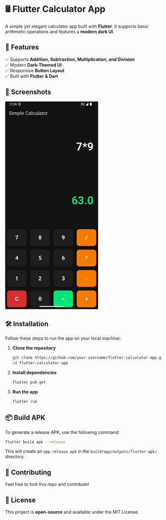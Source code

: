 # 🖩 Flutter Calculator App

A simple yet elegant calculator app built with **Flutter**. It supports basic arithmetic operations and features a **modern dark UI**.

## 🚀 Features

✅ Supports **Addition, Subtraction, Multiplication, and Division**\
✅ Modern **Dark-Themed UI**\
✅ Responsive **Button Layout**\
✅ Built with **Flutter & Dart**

## 📸 Screenshots

<img src="assets/screenshot.png" alt="Calculator Screenshot" width="300">

## 🛠️ Installation

Follow these steps to run the app on your local machine:

1. **Clone the repository**

   ```sh
   git clone https://github.com/your-username/flutter-calculator-app.git
   cd flutter-calculator-app
   ```

2. **Install dependencies**

   ```sh
   flutter pub get
   ```

3. **Run the app**

   ```sh
   flutter run
   ```

## 📦 Build APK

To generate a release APK, use the following command:

```sh
flutter build apk --release
```

This will create an `app-release.apk` in the `build/app/outputs/flutter-apk/` directory.

## 🤝 Contributing

Feel free to fork this repo and contribute!

## 📜 License

This project is **open-source** and available under the MIT License.

